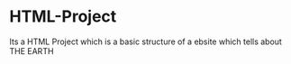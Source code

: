 # HTML-Project
Its a HTML Project which is a basic structure of a ebsite which tells about THE EARTH
